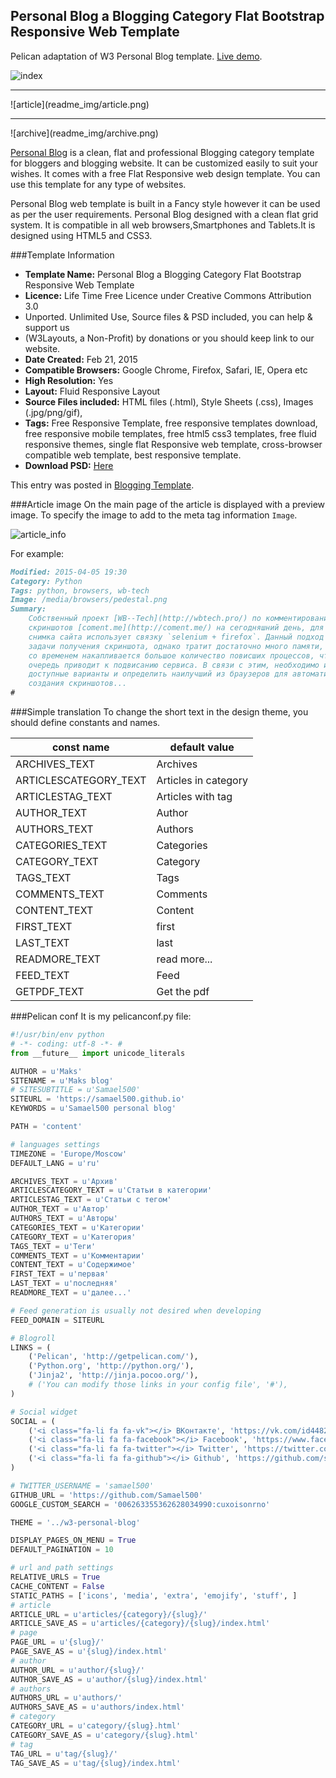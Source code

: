 Personal Blog a Blogging Category Flat Bootstrap Responsive Web Template
---

Pelican adaptation of W3 Personal Blog template. [Live demo](http://samael500.github.io/).

![index](readme_img/index.png)
<hr />
![article](readme_img/article.png)
<hr />
![archive](readme_img/archive.png)


[Personal Blog](https://w3layouts.com/personal-blog-a-blogging-category-flat-bootstrap-responsive-web-template/)
is a clean, flat and professional Blogging category template for
bloggers and blogging website. It can be customized easily to suit your wishes.
It comes with a free Flat Responsive web design template.
You can use this template for any type of websites.

Personal Blog web template is built in a Fancy style however it can be used
as per the user requirements. Personal Blog designed with a clean flat grid
system. It is compatible in all web browsers,Smartphones and Tablets.It is
designed using HTML5 and CSS3.

###Template Information
- **Template Name:** Personal Blog a Blogging Category Flat Bootstrap Responsive Web Template
- **Licence:** Life Time Free Licence under Creative Commons Attribution 3.0
- Unported. Unlimited Use, Source files & PSD included, you can help & support us
- (W3Layouts, a Non-Profit) by donations or you should keep link to our website.
- **Date Created:** Feb 21, 2015
- **Compatible Browsers:** Google Chrome, Firefox, Safari, IE, Opera etc
- **High Resolution:** Yes
- **Layout:** Fluid Responsive Layout
- **Source Files included:**  HTML files (.html), Style Sheets (.css), Images (.jpg/png/gif),
- **Tags:** Free Responsive Template, free responsive templates download, free
responsive mobile templates, free html5 css3 templates, free fluid responsive
themes, single flat Responsive web template, cross-browser compatible web
template, best responsive template.
- **Download PSD:** [Here](http://www.alltemplateneeds.com/psd-templates/free-psd-website-template/free-psd-110.html)

This entry was posted in [Blogging Template](https://w3layouts.com/blogging-template/).

###Article image
On the main page of the article is displayed with a preview image. To specify the image to add to the meta tag information `Image`.

![article_info](readme_img/article_info.png)

For example:
```Markdown
Modified: 2015-04-05 19:30
Category: Python
Tags: python, browsers, wb-tech
Image: /media/browsers/pedestal.png
Summary:
    Собственный проект [WB--Tech](http://wbtech.pro/) по комментированию
    скриншотов [coment.me](http://coment.me/) на сегодняшний день, для получения
    снимка сайта использует связку `selenium + firefox`. Данный подход решает
    задачи получения скриншота, однако тратит достаточно много памяти, и к тому же
    со временем накапливается большое количество повисших процессов, что в свою
    очередь приводит к подвисанию сервиса. В связи с этим, необходимо исследовать
    доступные варианты и определить наилучший из браузеров для автоматического
    создания скриншотов...
#

```
###Simple translation
To change the short text in the design theme, you should define constants and names.

| const name | default value |
|------------|---------------|
| ARCHIVES_TEXT | Archives |
| ARTICLESCATEGORY_TEXT | Articles in category |
| ARTICLESTAG_TEXT | Articles with tag |
| AUTHOR_TEXT | Author |
| AUTHORS_TEXT | Authors |
| CATEGORIES_TEXT | Categories |
| CATEGORY_TEXT | Category |
| TAGS_TEXT | Tags |
| COMMENTS_TEXT | Comments |
| CONTENT_TEXT | Content |
| FIRST_TEXT | first |
| LAST_TEXT | last |
| READMORE_TEXT | read more... |
| FEED_TEXT | Feed |
| GETPDF_TEXT | Get the pdf |

###Pelican conf
It is my pelicanconf.py file:
```python
#!/usr/bin/env python
# -*- coding: utf-8 -*- #
from __future__ import unicode_literals

AUTHOR = u'Maks'
SITENAME = u'Maks blog'
# SITESUBTITLE = u'Samael500'
SITEURL = 'https://samael500.github.io'
KEYWORDS = u'Samael500 personal blog'

PATH = 'content'

# languages settings
TIMEZONE = 'Europe/Moscow'
DEFAULT_LANG = u'ru'

ARCHIVES_TEXT = u'Архив'
ARTICLESCATEGORY_TEXT = u'Статьи в категории'
ARTICLESTAG_TEXT = u'Статьи с тегом'
AUTHOR_TEXT = u'Автор'
AUTHORS_TEXT = u'Авторы'
CATEGORIES_TEXT = u'Категории'
CATEGORY_TEXT = u'Категория'
TAGS_TEXT = u'Теги'
COMMENTS_TEXT = u'Комментарии'
CONTENT_TEXT = u'Содержимое'
FIRST_TEXT = u'первая'
LAST_TEXT = u'последняя'
READMORE_TEXT = u'далее...'

# Feed generation is usually not desired when developing
FEED_DOMAIN = SITEURL

# Blogroll
LINKS = (
    ('Pelican', 'http://getpelican.com/'),
    ('Python.org', 'http://python.org/'),
    ('Jinja2', 'http://jinja.pocoo.org/'),
    # ('You can modify those links in your config file', '#'),
)

# Social widget
SOCIAL = (
    ('<i class="fa-li fa fa-vk"></i> ВКонтакте', 'https://vk.com/id44829586'),
    ('<i class="fa-li fa fa-facebook"></i> Facebook', 'https://www.facebook.com/100009559792869'),
    ('<i class="fa-li fa fa-twitter"></i> Twitter', 'https://twitter.com/samael500'),
    ('<i class="fa-li fa fa-github"></i> Github', 'https://github.com/samael500'),
)

# TWITTER_USERNAME = 'samael500'
GITHUB_URL = 'https://github.com/Samael500'
GOOGLE_CUSTOM_SEARCH = '006263355362628034990:cuxoisonrno'

THEME = '../w3-personal-blog'

DISPLAY_PAGES_ON_MENU = True
DEFAULT_PAGINATION = 10

# url and path settings
RELATIVE_URLS = True
CACHE_CONTENT = False
STATIC_PATHS = ['icons', 'media', 'extra', 'emojify', 'stuff', ]
# article
ARTICLE_URL = u'articles/{category}/{slug}/'
ARTICLE_SAVE_AS = u'articles/{category}/{slug}/index.html'
# page
PAGE_URL = u'{slug}/'
PAGE_SAVE_AS = u'{slug}/index.html'
# author
AUTHOR_URL = u'author/{slug}/'
AUTHOR_SAVE_AS = u'author/{slug}/index.html'
# authors
AUTHORS_URL = u'authors/'
AUTHORS_SAVE_AS = u'authors/index.html'
# category
CATEGORY_URL = u'category/{slug}.html'
CATEGORY_SAVE_AS = u'category/{slug}.html'
# tag
TAG_URL = u'tag/{slug}/'
TAG_SAVE_AS = u'tag/{slug}/index.html'

```
